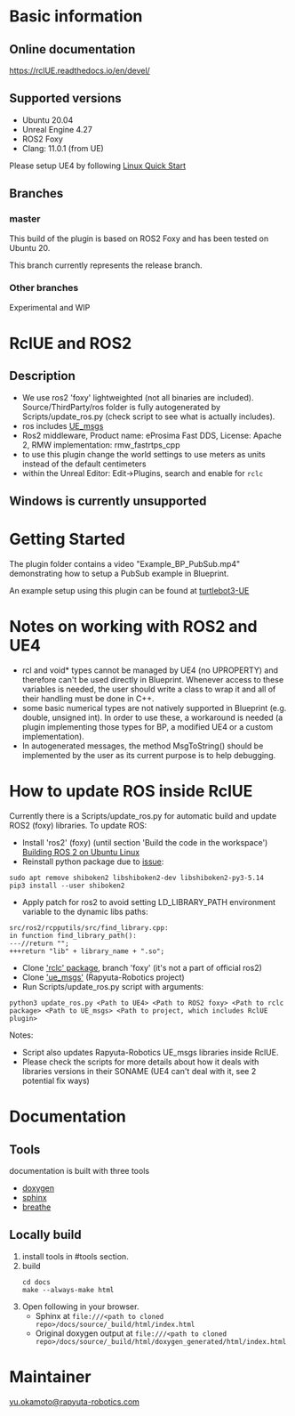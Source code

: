 # Basic information

## Online documentation

https://rclUE.readthedocs.io/en/devel/

## Supported versions

- Ubuntu 20.04
- Unreal Engine 4.27
- ROS2 Foxy
- Clang: 11.0.1 (from UE)

Please setup UE4 by following [Linux Quick Start](https://docs.unrealengine.com/4.27/en-US/SharingAndReleasing/Linux/BeginnerLinuxDeveloper/SettingUpAnUnrealWorkflow/)

## Branches

### master

This build of the plugin is based on ROS2 Foxy and has been tested on Ubuntu 20.

This branch currently represents the release branch.

### Other branches

Experimental and WIP

# RclUE and ROS2

## Description
- We use ros2 'foxy' lightweighted (not all binaries are included). Source/ThirdParty/ros folder is fully autogenerated by Scripts/update_ros.py (check script to see what is actually includes).
- ros includes [UE_msgs](https://github.com/rapyuta-robotics/UE_msgs)
- Ros2 middleware, Product name: eProsima Fast DDS, License: Apache 2, RMW implementation: rmw_fastrtps_cpp
- to use this plugin change the world settings to use meters as units instead of the default centimeters
- within the Unreal Editor: Edit->Plugins, search and enable for `rclc`

## Windows is currently unsupported

# Getting Started

The plugin folder contains a video "Example_BP_PubSub.mp4" demonstrating how to setup a PubSub example in Blueprint.

An example setup using this plugin can be found at [turtlebot3-UE](https://github.com/rapyuta-robotics/turtlebot3-UE)

# Notes on working with ROS2 and UE4

- rcl and void\* types cannot be managed by UE4 (no UPROPERTY) and therefore can't be used directly in Blueprint. Whenever access to these variables is needed, the user should write a class to wrap it and all of their handling must be done in C++.
- some basic numerical types are not natively supported in Blueprint (e.g. double, unsigned int). In order to use these, a workaround is needed (a plugin implementing those types for BP, a modified UE4 or a custom implementation).
- In autogenerated messages, the method MsgToString() should be implemented by the user as its current purpose is to help debugging.

# How to update ROS inside RclUE
Currently there is a Scripts/update_ros.py for automatic build and update ROS2 (foxy) libraries. To update ROS:
- Install 'ros2' (foxy) (until section 'Build the code in the workspace') [Building ROS 2 on Ubuntu Linux](https://docs.ros.org/en/foxy/Installation/Ubuntu-Development-Setup.html)
- Reinstall python package due to [issue](https://github.com/ros-visualization/qt_gui_core/issues/212):
```
sudo apt remove shiboken2 libshiboken2-dev libshiboken2-py3-5.14
pip3 install --user shiboken2
```
- Apply patch for ros2 to avoid setting LD_LIBRARY_PATH environment variable to the dynamic libs paths:
```
src/ros2/rcpputils/src/find_library.cpp:
in function find_library_path():
---//return "";
+++return "lib" + library_name + ".so";
```
- Clone ['rclc' package](https://github.com/ros2/rclc/tree/foxy), branch 'foxy' (it's not a part of official ros2)
- Clone ['ue_msgs'](https://github.com/rapyuta-robotics/UE_msgs) (Rapyuta-Robotics project) 
- Run Scripts/update_ros.py script with arguments:
```
python3 update_ros.py <Path to UE4> <Path to ROS2 foxy> <Path to rclc package> <Path to UE_msgs> <Path to project, which includes RclUE plugin>
```
Notes:
- Script also updates Rapyuta-Robotics UE_msgs libraries inside RclUE.
- Please check the scripts for more details about how it deals with libraries versions in their SONAME (UE4 can't deal with it, see 2 potential fix ways)

# Documentation

## Tools

documentation is built with three tools

- [doxygen](http://www.doxygen.org)
- [sphinx](http://www.sphinx-doc.org)
- [breathe](https://breathe.readthedocs.io)

## Locally build

1. install tools in #tools section.
2. build
   ```
   cd docs
   make --always-make html
   ```
3. Open following in your browser.
   - Sphinx at `file:///<path to cloned repo>/docs/source/_build/html/index.html`
   - Original doxygen output at `file:///<path to cloned repo>/docs/source/_build/html/doxygen_generated/html/index.html`

# Maintainer

yu.okamoto@rapyuta-robotics.com
